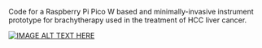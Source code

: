Code for a Raspberry Pi Pico W based and minimally-invasive instrument prototype for brachytherapy used in the treatment of HCC liver cancer.

[![IMAGE ALT TEXT HERE](https://youtu.be/UHWQoJ7Ko2k/0.jpg)](https://youtu.be/UHWQoJ7Ko2k)
